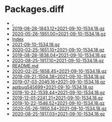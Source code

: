 Packages.diff
========================

- [.](.)
- [2019-08-28-1843.12+2021-09-10-1534.18.gz](2019-08-28-1843.12+2021-09-10-1534.18.gz)
- [2020-05-26-1951.00+2021-09-10-1534.18.gz](2020-05-26-1951.00+2021-09-10-1534.18.gz)
- [Index](Index)
- [2021-09-10-1534.18.gz](2021-09-10-1534.18.gz)
- [2020-02-25-1651.10+2021-09-10-1534.18.gz](2020-02-25-1651.10+2021-09-10-1534.18.gz)
- [2019-08-28-1838.04+2021-09-10-1534.18.gz](2019-08-28-1838.04+2021-09-10-1534.18.gz)
- [2020-08-25-1917.10+2021-09-10-1534.18.gz](2020-08-25-1917.10+2021-09-10-1534.18.gz)
- [README.md](README.md)
- [2020-02-25-1658.45+2021-09-10-1534.18.gz](2020-02-25-1658.45+2021-09-10-1534.18.gz)
- [2019-09-21-1504.38+2021-09-10-1534.18.gz](2019-09-21-1504.38+2021-09-10-1534.18.gz)
- [2019-07-03-2045.16+2021-09-10-1534.18.gz](2019-07-03-2045.16+2021-09-10-1534.18.gz)
- [aptbug545699+2021-09-10-1534.18.gz](aptbug545699+2021-09-10-1534.18.gz)
- [2019-10-22-1539.44+2021-09-10-1534.18.gz](2019-10-22-1539.44+2021-09-10-1534.18.gz)
- [2019-12-01-2241.21+2021-09-10-1534.18.gz](2019-12-01-2241.21+2021-09-10-1534.18.gz)
- [2019-10-22-1546.52+2021-09-10-1534.18.gz](2019-10-22-1546.52+2021-09-10-1534.18.gz)
- [2020-05-26-1950.54+2021-09-10-1534.18.gz](2020-05-26-1950.54+2021-09-10-1534.18.gz)
- [2020-08-25-1917.03+2021-09-10-1534.18.gz](2020-08-25-1917.03+2021-09-10-1534.18.gz)
